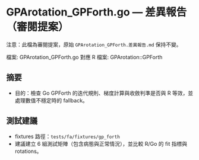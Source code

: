 # GPArotation_GPForth.go — 差異報告（審閱提案）

注意：此檔為審閱提案，原始 `GPArotation_GPForth.差異報告.md` 保持不變。

檔案: GPArotation_GPForth.go
對應 R 檔案: GPArotation::GPForth

## 摘要

- 目的：檢查 Go GPForth 的迭代規則、梯度計算與收斂判準是否與 R 等效，並處理數值不穩定時的 fallback。

## 測試建議

- fixtures 路徑：`tests/fa/fixtures/gp_forth`
- 建議建立 6 組測試矩陣（包含病態與正常情況），並比較 R/Go 的 fit 指標與 rotations。
